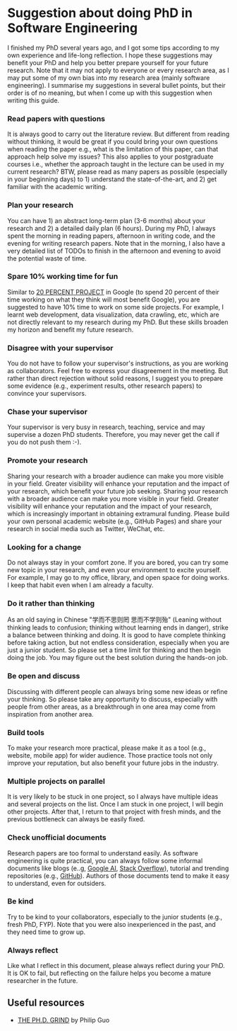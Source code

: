 # Suggestion about doing PhD in Software Engineering

I finished my PhD several years ago, and I got some tips according to my own experience and life-long reflection.
I hope these suggestions may benefit your PhD and help you better prepare yourself for your future research.
Note that it may not apply to everyone or every research area, as I may put some of my own bias into my research area (mainly software engineering).
I summarise my suggestions in several bullet points, but their order is of no meaning, but when I come up with this suggestion when writing this guide.

### Read papers with questions 
It is always good to carry out the literature review. 
But different from reading without thinking, it would be great if you could bring your own questions when reading the paper e.g., what is the limitation of this paper, can that approach help solve my issues?
This also applies to your postgraduate courses i.e., whether the approach taught in the lecture can be used in my current research?
BTW, please read as many papers as possible (especially in your beginning days) to 1) understand the state-of-the-art, and 2) get familiar with the academic writing.

### Plan your research
You can have 1) an abstract long-term plan (3-6 months) about your research and 2) a detailed daily plan (6 hours).
During my PhD, I always spent the morning in reading papers, afternoon in writing code, and the evening for writing research papers.
Note that in the morning, I also have a very detailed list of TODOs to finish in the afternoon and evening to avoid the potential waste of time.


### Spare 10% working time for fun
Similar to [20 PERCENT PROJECT](https://builtin.com/software-engineering-perspectives/20-percent-time) in Google (to spend 20 percent of their time working on what they think will most benefit Google),
you are suggested to have 10% time to work on some side projects.
For example, I learnt web development, data visualization, data crawling, etc, which are not directly relevant to my research during my PhD.
But these skills broaden my horizon and benefit my future research.


### Disagree with your supervisor
You do not have to follow your supervisor's instructions, as you are working as collaborators.
Feel free to express your disagreement in the meeting.
But rather than direct rejection without solid reasons, I suggest you to prepare some evidence (e.g., experiment results, other research papers) to convince your supervisors.


### Chase your supervisor
Your supervisor is very busy in research, teaching, service and may supervise a dozen PhD students.
Therefore, you may never get the call if you do not push them :-).

### Promote your research 
Sharing your research with a broader audience can make you more visible in your field. 
Greater visibility will enhance your reputation and the impact of your research, which benefit your future job seeking.
Sharing your research with a broader audience can make you more visible in your field. Greater visibility will enhance your reputation and the impact of your research, which is increasingly important in obtaining extramural funding.
Please build your own personal academic website (e.g., GitHub Pages) and share your research in social media such as Twitter, WeChat, etc.

### Looking for a change 
Do not always stay in your comfort zone.
If you are bored, you can try some new topic in your research, and even your environment to excite yourself.
For example, I may go to my office, library, and open space for doing works.
I keep that habit even when I am already a faculty.

### Do it rather than thinking
As an old saying in Chinese "学而不思则罔 思而不学则殆" (Leaning without thinking leads to confusion; thinking without learning ends in danger), strike a balance between thinking and doing.
It is good to have complete thinking before taking action, but not endless consideration, especially when you are just a junior student.
So please set a time limit for thinking and then begin doing the job.
You may figure out the best solution during the hands-on job.

### Be open and discuss
Discussing with different people can always bring some new ideas or refine your thinking.
So please take any opportunity to discuss, especially with people from other areas, as a breakthrough in one area may come from inspiration from another area.

### Build tools
To make your research more practical, please make it as a tool (e.g., website, mobile app) for wider audience.
Those practice tools not only improve your reputation, but also benefit your future jobs in the industry.

### Multiple projects on parallel 
It is very likely to be stuck in one project, so I always have multiple ideas and several projects on the list.
Once I am stuck in one project, I will begin other projects.
After that, I return to that project with fresh minds, and the previous bottleneck can always be easily fixed.


### Check unofficial documents
Research papers are too formal to understand easily.
As software engineering is quite practical, you can always follow some informal documents like blogs (e..g, [Google AI](https://ai.googleblog.com/), [Stack Overflow](http://blog.stackoverflow.com/)), tutorial and trending repositories (e.g., [GitHub](https://github.com/trending)).
Authors of those documents tend to make it easy to understand, even for outsiders. 


### Be kind
Try to be kind to your collaborators, especially to the junior students (e.g., fresh PhD, FYP).
Note that you were also inexperienced in the past, and they need time to grow up.


### Always reflect
Like what I reflect in this document, please always reflect during your PhD.
It is OK to fail, but reflecting on the failure helps you become a mature researcher in the future.


## Useful resources
* [THE PH.D. GRIND](https://www.scholat.com/teamwork/teamworkdownloadscholar.html?id=4924&teamId=1158) by Philip Guo
